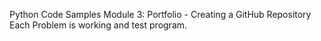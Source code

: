 Python Code Samples
Module 3: Portfolio - Creating a GitHub Repository 
Each Problem is working and test program. 
